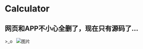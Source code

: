 # Calculator  
## 网页和APP不小心全删了，现在只有源码了...
\>_o  
![图片](https://dn-coding-net-production-static.qbox.me/eb1eed67-8e54-4446-91fd-915710dd6aab.jpg)
